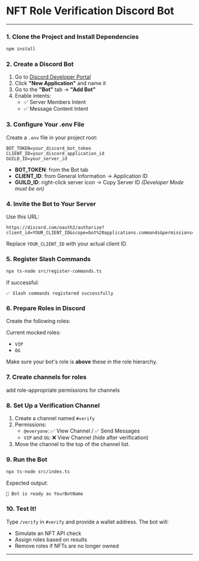 # NFT Role Verification Discord Bot

---

### 1. **Clone the Project and Install Dependencies**
```bash
npm install
```

### 2. **Create a Discord Bot**
1. Go to [Discord Developer Portal](https://discord.com/developers/applications)
2. Click **"New Application"** and name it
3. Go to the **"Bot"** tab → **"Add Bot"**
4. Enable intents:
    - ✅ Server Members Intent
    - ✅ Message Content Intent

### 3. **Configure Your .env File**
Create a `.env` file in your project root:
```env
BOT_TOKEN=your_discord_bot_token
CLIENT_ID=your_discord_application_id
GUILD_ID=your_server_id
```
- **BOT_TOKEN**: from the Bot tab
- **CLIENT_ID**: from General Information → Application ID
- **GUILD_ID**: right-click server icon → Copy Server ID *(Developer Mode must be on)*

### 4. **Invite the Bot to Your Server**
Use this URL:
```
https://discord.com/oauth2/authorize?client_id=YOUR_CLIENT_ID&scope=bot%20applications.commands&permissions=268504080
```
Replace `YOUR_CLIENT_ID` with your actual client ID.

### 5. **Register Slash Commands**
```bash
npx ts-node src/register-commands.ts
```
If successful:
```
✅ Slash commands registered successfully
```

### 6. **Prepare Roles in Discord**
Create the following roles:

Current mocked roles:
- `VIP`
- `OG`

Make sure your bot's role is **above** these in the role hierarchy.

### 7. **Create channels for roles**
add role-appropriate permissions for channels  


### 8. **Set Up a Verification Channel**
1. Create a channel named `#verify`
2. Permissions:
    - `@everyone`: ✅ View Channel / ✅ Send Messages
    - `VIP` and `OG`: ❌ View Channel (hide after verification)
3. Move the channel to the top of the channel list.

### 9. **Run the Bot**
```bash
npx ts-node src/index.ts
```
Expected output:
```
🤖 Bot is ready as YourBotName
```

### 10. **Test It!**
Type `/verify` in `#verify` and provide a wallet address.
The bot will:
- Simulate an NFT API check
- Assign roles based on results
- Remove roles if NFTs are no longer owned

---
